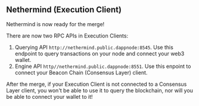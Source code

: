 ## Nethermind (Execution Client)

Nethermind is now ready for the merge!

There are now two RPC APIs in Execution Clients:

1. Querying API `http://nethermind.public.dappnode:8545`. Use this endpoint to query transactions on your node and connect your web3 wallet.
2. Engine API `http//nethermind.public.dappnode:8551`. Use this enpoint to connect your Beacon Chain (Consensus Layer) client.

After the merge, if your Execution Client is not connected to a Consensus Layer client, you won't be able to use it to query the blockchain, nor will you be able to connect your wallet to it!
